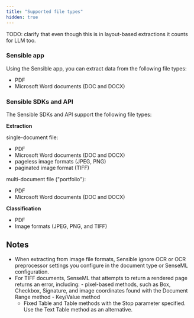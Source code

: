 ```yaml
---
title: "Supported file types"
hidden: true
---
```


TODO: clarify that even though this is in layout-based extractions it counts for LLM too.

### Sensible app

Using the Sensible app, you can extract data from the following file types:

- PDF
- Microsoft Word documents (DOC and DOCX)

### Sensible SDKs and API

The Sensible SDKs and API support the following file types:

**Extraction**

single-document file:

- PDF
- Microsoft Word documents (DOC and DOCX)
- pageless image formats (JPEG, PNG)
- paginated image format (TIFF)

multi-document file ("portfolio"):

- PDF
- Microsoft Word documents (DOC and DOCX)

**Classification**

- PDF
- Image formats (JPEG, PNG, and TIFF)

## Notes

- When extracting from image file formats, Sensible ignore OCR or OCR preprocessor settings you configure in the document type or SenseML configuration.
- For TIFF documents, SenseML that attempts to return a rendered page returns an error, including:
        - pixel-based methods, such as Box, Checkbox, Signature, and image coordinates found with the Document Range method
              - Key/Value method
     - Fixed Table and Table methods with the Stop parameter specified. Use the Text Table method as an alternative.



